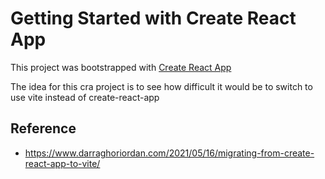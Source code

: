 # Getting Started with Create React App

This project was bootstrapped with [Create React App](https://github.com/facebook/create-react-app)

The idea for this cra project is to see how difficult it would be to switch to use vite instead of create-react-app

## Reference

- https://www.darraghoriordan.com/2021/05/16/migrating-from-create-react-app-to-vite/
